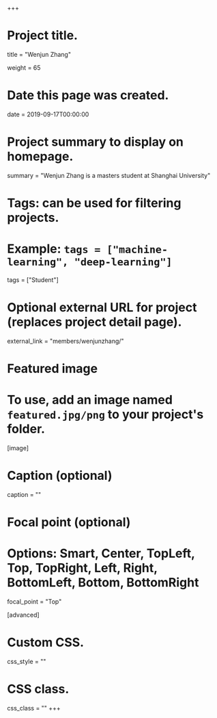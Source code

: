 +++
# Project title.
title = "Wenjun Zhang"

weight = 65

# Date this page was created.
date = 2019-09-17T00:00:00

# Project summary to display on homepage.
summary = "Wenjun Zhang is a masters student at Shanghai University"

# Tags: can be used for filtering projects.
# Example: `tags = ["machine-learning", "deep-learning"]`
tags = ["Student"]

# Optional external URL for project (replaces project detail page).
external_link = "members/wenjunzhang/"

# Featured image
# To use, add an image named `featured.jpg/png` to your project's folder. 
[image]
  # Caption (optional)
  caption = ""

  # Focal point (optional)
  # Options: Smart, Center, TopLeft, Top, TopRight, Left, Right, BottomLeft, Bottom, BottomRight
  focal_point = "Top"

[advanced]
 # Custom CSS.
 css_style = ""

 # CSS class.
 css_class = ""
+++
